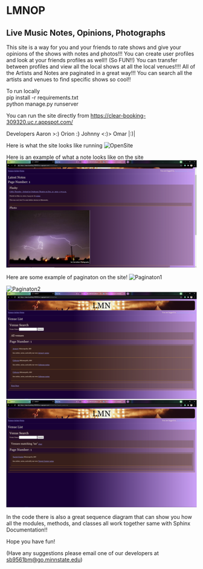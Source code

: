 # LMNOP

## Live Music Notes, Opinions, Photographs



This site is a way for you and your friends to rate shows and give your opinions of the shows with notes and photos!!!
You can create user profiles and look at your friends profiles as well!! (So FUN!!)
You can transfer between profiles and view all the local shows at all the local venues!!!!
All of the Artists and Notes are paginated in a great way!!!
You can search all the artists and venues to find specific shows so cool!!

To run locally <br>
pip install -r requirements.txt <br>
python manage.py runserver

You can run the site directly from
https://clear-booking-309320.uc.r.appspot.com/


Developers
Aaron >:)
Orion :}
Johnny <:)>
Omar |:)|

Here is what the site looks like running
<img title="OpenSite" alt="OpenSite" src="images/OpenSite.png">

Here is an example of what a note looks like on the site
<img title="ExampleNote" alt="ExampleNote" src="images/ExampleNote.png">

Here are some example of paginaton on the site!
<img title="Paginaton1" alt="Paginaton1" src="images/Paginaton1.png">

<img title="Paginaton2" alt="Paginaton2" src="images/Paginaton2.png">

<img title="Paginaton3" alt="Paginaton3" src="images/Paginaton3.png">

<img title="Paginaton4" alt="Paginaton4" src="images/Paginaton4.png">

In the code there is also a great sequence diagram that can show you how all the modules, methods, and classes all work together same with Sphinx Documentation!!

Hope you have fun! 

(Have any suggestions please email one of our developers at sb9561bm@go.minnstate.edu)




